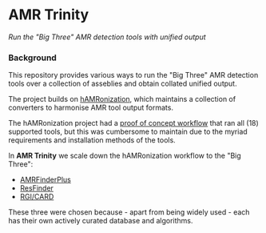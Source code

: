 # AMR Trinity

_Run the "Big Three" AMR detection tools with unified output_

### Background

This repository provides various ways to run the "Big Three" AMR detection tools
over a collection of asseblies and obtain collated unified output.

The project builds on [hAMRonization](https://github.com/pha4ge/hAMRonization),
which maintains a collection of converters to harmonise AMR tool output formats.

The hAMRonization project had a
[proof of concept workflow](https://github.com/pha4ge/hAMRonization_workflow)
that ran all (18) supported tools, but this was cumbersome to maintain due to
the myriad requirements and installation methods of the tools.

In **AMR Trinity** we scale down the hAMRonization workflow to the "Big Three":

 * [AMRFinderPlus](https://github.com/ncbi/amr)
 * [ResFinder](https://bitbucket.org/genomicepidemiology/resfinder)
 * [RGI/CARD](https://github.com/arpcard/rgi)

These three were chosen because - apart from being widely used - each has their
own actively curated database and algorithms.


